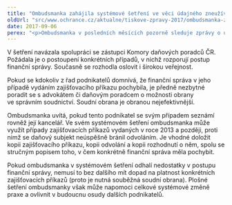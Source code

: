 ```yaml
---
title: "Ombudsmanka zahájila systémové šetření ve věci údajného zneužívání zajišťovacích příkazů finanční správou"
oldUrl: "src/www.ochrance.cz/aktualne/tiskove-zpravy-2017/ombudsmanka-zahajila-systemove-setreni-ve-veci-udajneho-zneuzivani-zajistovacich-pr"
date: 2017-09-06
perex: "<p>Ombudsmanka v posledních měsících pozorně sleduje zprávy o údajných nezákonných postupech finanční správy při vydávání zajišťovacích příkazů. Ač obsah i četnost dosavadních podnětů řešených ombudsmanem zatím nenasvědčuje riziku jejich plošného zneužívání, nebere tyto indicie na lehkou váhu a rozhodla se postupy finanční správy prověřit v systémovém šetření.</p>"
---
```


<!-- imported from the old website -->

<p>V šetření navázala spolupráci se zástupci Komory daňových poradců ČR. Požádala je o postoupení konkrétních případů, v nichž rozporují postup finanční správy. Současně se rozhodla oslovit i širokou veřejnost.</p> <p>Pokud se kdokoliv z řad podnikatelů domnívá, že finanční správa v jeho případě vydáním zajišťovacího příkazu pochybila, je předně nezbytné poradit se s advokátem či daňovým poradcem o možnosti obrany ve správním soudnictví. Soudní obrana je obranou nejefektivnější. </p> <p>Ombudsmanka uvítá, pokud tento podnikatel se svým případem seznámí rovněž její kancelář. Ve svém systémovém šetření ombudsmanka může využít případy zajišťovacích příkazů vydaných v roce 2013 a později, proti nimž se daňový subjekt neúspěšně bránil odvoláním. Je vhodné doložit kopii zajišťovacího příkazu, kopii odvolání a kopii rozhodnutí o něm, spolu se stručným popisem toho, v čem konkrétně finanční správa měla pochybit.</p> <p>Pokud ombudsmanka v systémovém šetření odhalí nedostatky v postupu finanční správy, nemusí to bez dalšího mít dopad na platnost konkrétních zajišťovacích příkazů (proto je nutná souběžná soudní obrana). Plošné šetření ombudsmanky však může napomoci celkové systémové změně praxe a ovlivnit v budoucnu osudy dalších podnikatelů. </p>

